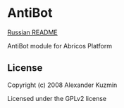 # AntiBot

[Russian README](https://github.com/abricos/abricos-mod-antibot/blob/master/README.RU.md)

AntiBot module for Abricos Platform

## License
Copyright (c) 2008 Alexander Kuzmin

Licensed under the GPLv2 license
